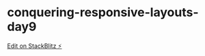 # conquering-responsive-layouts-day9

[Edit on StackBlitz ⚡️](https://stackblitz.com/edit/conquering-responsive-layouts-day9)